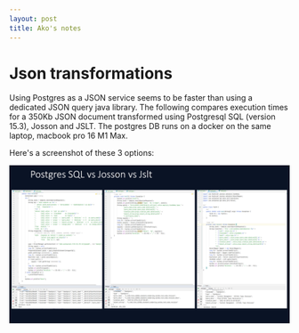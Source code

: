```yaml
---
layout: post
title: Ako's notes
---
```


# Json transformations

Using Postgres as a JSON service seems to be faster than using a dedicated JSON query java library. The following compares execution times for a 350Kb JSON document transformed using Postgresql SQL (version 15.3), Josson and JSLT. The postgres DB runs on a docker on the same laptop, macbook pro 16 M1 Max.

Here's a screenshot of these 3 options:

![JSON transformation comparisson](json-transformation-pgsql-josson-jslt.png)